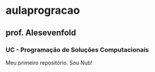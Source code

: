 # aulaprogracao
## prof. Alesevenfold
### UC - Programação de Soluções Computacionais
Meu primeiro repositório. Sou Nub!
